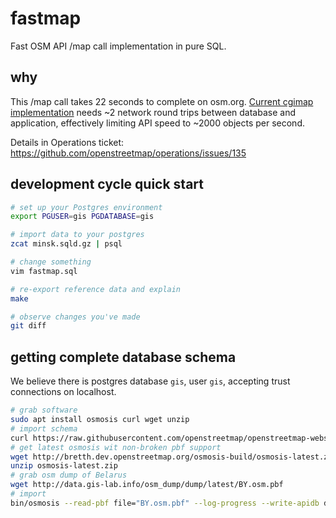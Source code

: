 # fastmap
Fast OSM API /map call implementation in pure SQL.

## why

This /map call takes 22 seconds to complete on osm.org. [Current cgimap implementation](https://github.com/zerebubuth/openstreetmap-cgimap/blob/ff414930a7db284f00dfb91bd3e000cb126e5d69/src/backend/apidb/readonly_pgsql_selection.cpp) needs ~2 network round trips between database and application, effectively limiting API speed to ~2000 objects per second.

Details in Operations ticket: https://github.com/openstreetmap/operations/issues/135

## development cycle quick start

```bash
# set up your Postgres environment
export PGUSER=gis PGDATABASE=gis

# import data to your postgres
zcat minsk.sqld.gz | psql

# change something
vim fastmap.sql

# re-export reference data and explain
make

# observe changes you've made
git diff
```

## getting complete database schema

We believe there is postgres database `gis`, user `gis`, accepting trust connections on localhost.

```bash
# grab software
sudo apt install osmosis curl wget unzip
# import schema
curl https://raw.githubusercontent.com/openstreetmap/openstreetmap-website/master/db/structure.sql | psql
# get latest osmosis wit non-broken pbf support
wget http://bretth.dev.openstreetmap.org/osmosis-build/osmosis-latest.zip
unzip osmosis-latest.zip
# grab osm dump of Belarus
wget http://data.gis-lab.info/osm_dump/dump/latest/BY.osm.pbf
# import
bin/osmosis --read-pbf file="BY.osm.pbf" --log-progress --write-apidb database="gis" user="gis" host="localhost" validateSchemaVersion=no
```